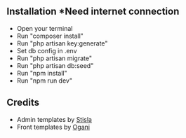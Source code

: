 ## Installation *Need internet connection
- Open your terminal
- Run "composer install" 
- Run "php artisan key:generate" 
- Set db config in .env
- Run "php artisan migrate"
- Run "php artisan db:seed"
- Run "npm install"
- Run "npm run dev"

## Credits
- Admin templates by [Stisla](https://github.com/stisla/stisla/)
- Front templates by [Ogani](https://github.com/thedude23/ogani)